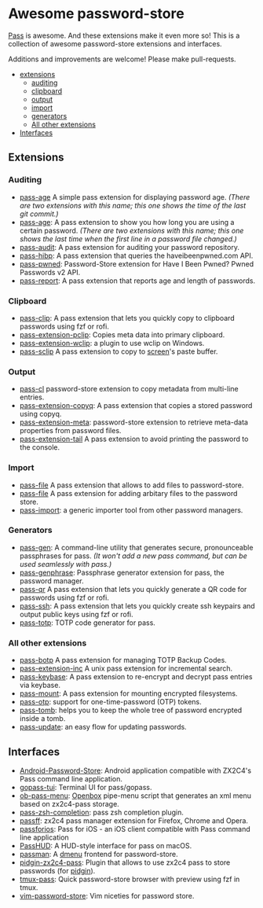 # Awesome password-store

[Pass](https://www.passwordstore.org/) is awesome. And these extensions make it even more so! This is a collection of awesome password-store extensions and interfaces.

Additions and improvements are welcome! Please make pull-requests.


- [extensions](#extensions)
  - [auditing](#auditing)
  - [clipboard](#clipboard)
  - [output](#output)
  - [import](#import)
  - [generators](#generators)
  - [All other extensions](#all-other-extensions)
- [Interfaces](#interfaces)


## Extensions

### Auditing

* [pass-age](https://github.com/taylorskalyo/pass-age) A simple pass extension for displaying password age. *(There are two extensions with this name; this one shows the time of the last git commit.)*
* [pass-age](https://github.com/tijn/pass-age): A pass extension to show you how long you are using a certain password. *(There are two extensions with this name; this one shows the last time when the first line in a password file changed.)*
* [pass-audit](https://gitlab.com/roddhjav/pass-audit): A pass extension for auditing your password repository.
* [pass-hibp](https://gitlab.com/moviuro/pass-hibp/): A pass extension that queries the haveibeenpwned.com API.
* [pass-pwned](https://github.com/alzeih/pass-pwned/): Password-Store extension for Have I Been Pwned? Pwned Passwords v2 API.
* [pass-report](https://github.com/Kdecherf/pass-report): A pass extension that reports age and length of passwords.

### Clipboard

* [pass-clip](https://github.com/ibizaman/pass-clip): A pass extension that lets you quickly copy to clipboard passwords using fzf or rofi.
* [pass-extension-pclip](https://gitlab.com/lbischof/pass-extension-pclip): Copies meta data into primary clipboard.
* [pass-extension-wclip](https://github.com/palortoff/pass-extension-wclip): a plugin to use wclip on Windows.
* [pass-sclip](https://github.com/Boldewyn/pass-sclip) A pass extension to copy to [screen](https://www.gnu.org/software/screen/)'s paste buffer.

### Output

* [pass-cl](https://github.com/elcorto/pass-cl) password-store extension to copy metadata from multi-line entries.
* [pass-extension-copyq](https://github.com/vy/pass-extension-copyq): A pass extension that copies a stored password using copyq.
* [pass-extension-meta](https://github.com/rjekker/pass-extension-meta): password-store extension to retrieve meta-data properties from password files.
* [pass-extension-tail](https://github.com/palortoff/pass-extension-tail) A pass extension to avoid printing the password to the console.

### Import

* [pass-file](https://github.com/dvogt23/pass-file) A pass extension that allows to add files to password-store.
* [pass-file](https://github.com/lukrop/pass-file) A pass extension for adding arbitary files to the password store.
* [pass-import](https://github.com/roddhjav/pass-import): a generic importer tool from other password managers.

### Generators

* [pass-gen](https://passgen.codesections.com/): A command-line utility that generates secure, pronounceable passphrases for pass. *(It won't add a new pass command, but can be used seamlessly with pass.)*
* [pass-genphrase](https://github.com/congma/pass-genphrase): Passphrase generator extension for pass, the password manager.
* [pass-qr](https://github.com/codekoala/pass-qr) A pass extension that lets you quickly generate a QR code for passwords using fzf or rofi.
* [pass-ssh](https://github.com/ibizaman/pass-ssh): A pass extension that lets you quickly create ssh keypairs and output public keys using fzf or rofi.
* [pass-totp](https://github.com/muteor/pass-totp): TOTP code generator for pass.

### All other extensions

* [pass-botp](https://github.com/msmol/pass-botp) A pass extension for managing TOTP Backup Codes.
* [pass-extension-inc](https://github.com/diginatu/pass-extension-inc) A unix pass extension for incremental search.
* [pass-keybase](https://github.com/mbauhardt/pass-keybase): A pass extension to re-encrypt and decrypt pass entries via keybase.
* [pass-mount](https://github.com/HXR/pass-mount): A pass extension for mounting encrypted filesystems.
* [pass-otp](https://github.com/tadfisher/pass-otp): support for one-time-password (OTP) tokens.
* [pass-tomb](https://github.com/roddhjav/pass-tomb): helps you to keep the whole tree of password encrypted inside a tomb.
* [pass-update](https://gitlab.com/roddhjav/pass-update): an easy flow for updating passwords.

## Interfaces

* [Android-Password-Store](https://github.com/zeapo/Android-Password-Store): Android application compatible with ZX2C4's Pass command line application.
* [gopass-tui](https://github.com/leitzler/gopass-tui): Terminal UI for pass/gopass.
* [ob-pass-menu](https://github.com/denimor/ob-pass-menu): [Openbox](http://openbox.org/wiki/Main_Page) pipe-menu script that generates an xml menu based on zx2c4-pass storage.
* [pass-zsh-completion](https://github.com/ninrod/pass-zsh-completion): pass zsh completion plugin.
* [passff](https://github.com/passff/passff): zx2c4 pass manager extension for Firefox, Chrome and Opera.
* [passforios](https://github.com/mssun/passforios): Pass for iOS - an iOS client compatible with Pass command line application
* [PassHUD](https://github.com/mnussbaum/PassHUD): A HUD-style interface for pass on macOS.
* [passman](https://github.com/TheAmazingPT/passman): A [dmenu](https://tools.suckless.org/dmenu/) frontend for password-store.
* [pidgin-zx2c4-pass](https://github.com/denimor/pidgin-zx2c4-pass): Plugin that allows to use zx2c4 pass to store passwords (for [pidgin](https://pidgin.im/)).
* [tmux-pass](https://github.com/rafi/tmux-pass): Quick password-store browser with preview using fzf in tmux.
* [vim-password-store](https://github.com/fourjay/vim-password-store): Vim niceties for password store.
